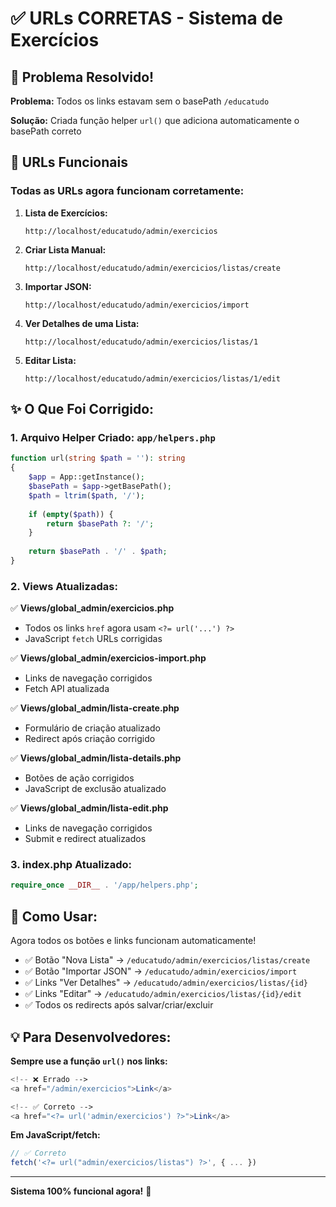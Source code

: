 # ✅ URLs CORRETAS - Sistema de Exercícios

## 🔧 Problema Resolvido!

**Problema:** Todos os links estavam sem o basePath `/educatudo`

**Solução:** Criada função helper `url()` que adiciona automaticamente o basePath correto

## 📍 URLs Funcionais

### Todas as URLs agora funcionam corretamente:

1. **Lista de Exercícios:**
   ```
   http://localhost/educatudo/admin/exercicios
   ```

2. **Criar Lista Manual:**
   ```
   http://localhost/educatudo/admin/exercicios/listas/create
   ```

3. **Importar JSON:**
   ```
   http://localhost/educatudo/admin/exercicios/import
   ```

4. **Ver Detalhes de uma Lista:**
   ```
   http://localhost/educatudo/admin/exercicios/listas/1
   ```

5. **Editar Lista:**
   ```
   http://localhost/educatudo/admin/exercicios/listas/1/edit
   ```

## ✨ O Que Foi Corrigido:

### 1. Arquivo Helper Criado: `app/helpers.php`
```php
function url(string $path = ''): string
{
    $app = App::getInstance();
    $basePath = $app->getBasePath();
    $path = ltrim($path, '/');
    
    if (empty($path)) {
        return $basePath ?: '/';
    }
    
    return $basePath . '/' . $path;
}
```

### 2. Views Atualizadas:

✅ **Views/global_admin/exercicios.php**
- Todos os links `href` agora usam `<?= url('...') ?>`
- JavaScript `fetch` URLs corrigidas

✅ **Views/global_admin/exercicios-import.php**
- Links de navegação corrigidos
- Fetch API atualizada

✅ **Views/global_admin/lista-create.php**
- Formulário de criação atualizado
- Redirect após criação corrigido

✅ **Views/global_admin/lista-details.php**
- Botões de ação corrigidos
- JavaScript de exclusão atualizado

✅ **Views/global_admin/lista-edit.php**
- Links de navegação corrigidos
- Submit e redirect atualizados

### 3. index.php Atualizado:
```php
require_once __DIR__ . '/app/helpers.php';
```

## 🎯 Como Usar:

Agora todos os botões e links funcionam automaticamente!

- ✅ Botão "Nova Lista" → `/educatudo/admin/exercicios/listas/create`
- ✅ Botão "Importar JSON" → `/educatudo/admin/exercicios/import`
- ✅ Links "Ver Detalhes" → `/educatudo/admin/exercicios/listas/{id}`
- ✅ Links "Editar" → `/educatudo/admin/exercicios/listas/{id}/edit`
- ✅ Todos os redirects após salvar/criar/excluir

## 💡 Para Desenvolvedores:

**Sempre use a função `url()` nos links:**

```php
<!-- ❌ Errado -->
<a href="/admin/exercicios">Link</a>

<!-- ✅ Correto -->
<a href="<?= url('admin/exercicios') ?>">Link</a>
```

**Em JavaScript/fetch:**

```javascript
// ✅ Correto
fetch('<?= url("admin/exercicios/listas") ?>', { ... })
```

---

**Sistema 100% funcional agora!** 🚀

